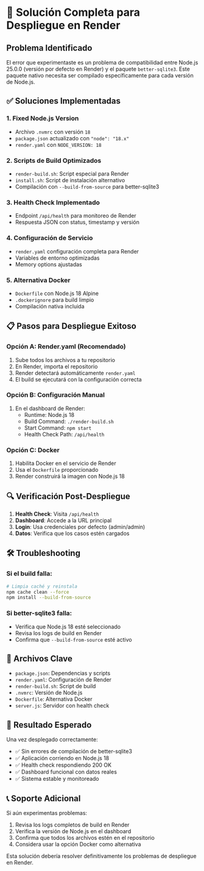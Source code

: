 # 🚀 Solución Completa para Despliegue en Render

## Problema Identificado
El error que experimentaste es un problema de compatibilidad entre Node.js 25.0.0 (versión por defecto en Render) y el paquete `better-sqlite3`. Este paquete nativo necesita ser compilado específicamente para cada versión de Node.js.

## ✅ Soluciones Implementadas

### 1. **Fixed Node.js Version**
- Archivo `.nvmrc` con versión `18`
- `package.json` actualizado con `"node": "18.x"`
- `render.yaml` con `NODE_VERSION: 18`

### 2. **Scripts de Build Optimizados**
- `render-build.sh`: Script especial para Render
- `install.sh`: Script de instalación alternativo
- Compilación con `--build-from-source` para better-sqlite3

### 3. **Health Check Implementado**
- Endpoint `/api/health` para monitoreo de Render
- Respuesta JSON con status, timestamp y versión

### 4. **Configuración de Servicio**
- `render.yaml` configuración completa para Render
- Variables de entorno optimizadas
- Memory options ajustadas

### 5. **Alternativa Docker**
- `Dockerfile` con Node.js 18 Alpine
- `.dockerignore` para build limpio
- Compilación nativa incluida

## 📋 Pasos para Despliegue Exitoso

### Opción A: Render.yaml (Recomendado)
1. Sube todos los archivos a tu repositorio
2. En Render, importa el repositorio
3. Render detectará automáticamente `render.yaml`
4. El build se ejecutará con la configuración correcta

### Opción B: Configuración Manual
1. En el dashboard de Render:
   - Runtime: Node.js 18
   - Build Command: `./render-build.sh`
   - Start Command: `npm start`
   - Health Check Path: `/api/health`

### Opción C: Docker
1. Habilita Docker en el servicio de Render
2. Usa el `Dockerfile` proporcionado
3. Render construirá la imagen con Node.js 18

## 🔍 Verificación Post-Despliegue

1. **Health Check**: Visita `/api/health`
2. **Dashboard**: Accede a la URL principal
3. **Login**: Usa credenciales por defecto (admin/admin)
4. **Datos**: Verifica que los casos estén cargados

## 🛠️ Troubleshooting

### Si el build falla:
```bash
# Limpia caché y reinstala
npm cache clean --force
npm install --build-from-source
```

### Si better-sqlite3 falla:
- Verifica que Node.js 18 esté seleccionado
- Revisa los logs de build en Render
- Confirma que `--build-from-source` esté activo

## 📁 Archivos Clave

- `package.json`: Dependencias y scripts
- `render.yaml`: Configuración de Render
- `render-build.sh`: Script de build
- `.nvmrc`: Versión de Node.js
- `Dockerfile`: Alternativa Docker
- `server.js`: Servidor con health check

## 🎯 Resultado Esperado

Una vez desplegado correctamente:
- ✅ Sin errores de compilación de better-sqlite3
- ✅ Aplicación corriendo en Node.js 18
- ✅ Health check respondiendo 200 OK
- ✅ Dashboard funcional con datos reales
- ✅ Sistema estable y monitoreado

## 📞 Soporte Adicional

Si aún experimentas problemas:
1. Revisa los logs completos de build en Render
2. Verifica la versión de Node.js en el dashboard
3. Confirma que todos los archivos estén en el repositorio
4. Considera usar la opción Docker como alternativa

Esta solución debería resolver definitivamente los problemas de despliegue en Render.